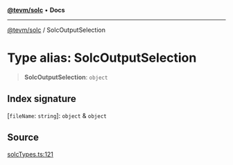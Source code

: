 [**@tevm/solc**](../README.md) • **Docs**

***

[@tevm/solc](../globals.md) / SolcOutputSelection

# Type alias: SolcOutputSelection

> **SolcOutputSelection**: `object`

## Index signature

 \[`fileName`: `string`\]: `object` & `object`

## Source

[solcTypes.ts:121](https://github.com/evmts/tevm-monorepo/blob/main/bundler-packages/solc/src/solcTypes.ts#L121)
